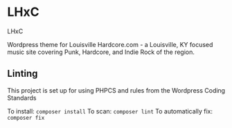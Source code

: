 # LHxC
LHxC

Wordpress theme for Louisville Hardcore.com - a Louisville, KY focused music site covering Punk, Hardcore, and Indie Rock of the region.

## Linting

This project is set up for using PHPCS and rules from the Wordpress Coding Standards

To install: `composer install`
To scan: `composer lint`
To automatically fix: `composer fix`


